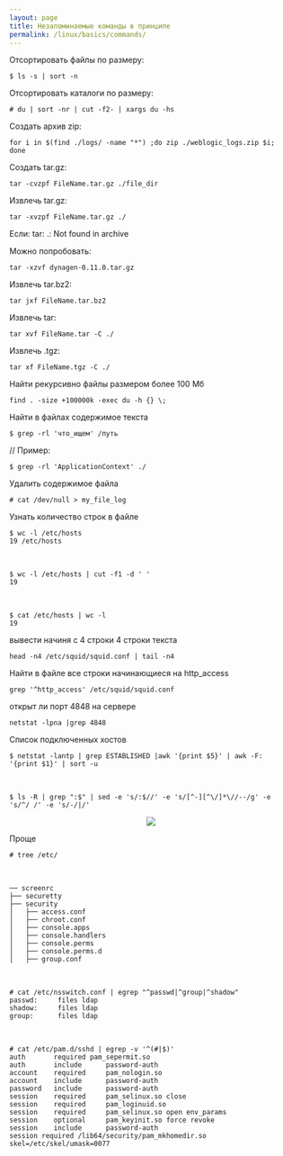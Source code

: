 ```yaml
---
layout: page
title: Незапоминаемые команды в принципе
permalink: /linux/basics/commands/
---
```




Отсортировать файлы по размеру:

    $ ls -s | sort -n


Отсортировать каталоги по размеру:

    # du | sort -nr | cut -f2- | xargs du -hs


Создать архив zip:

    for i in $(find ./logs/ -name "*") ;do zip ./weblogic_logs.zip $i; done


Создать tar.gz:

    tar -cvzpf FileName.tar.gz ./file_dir

Извлечь tar.gz:

    tar -xvzpf FileName.tar.gz ./

Если:
tar: .: Not found in archive

Можно попробовать:

    tar -xzvf dynagen-0.11.0.tar.gz


Извлечь tar.bz2:

    tar jxf FileName.tar.bz2


Извлечь tar:

    tar xvf FileName.tar -C ./


Извлечь .tgz:

    tar xf FileName.tgz -C ./


Найти рекурсивно файлы размером более 100 Мб

    find . -size +100000k -exec du -h {} \;


Найти в файлах содержимое текста

    $ grep -rl 'что_ищем' /путь

// Пример:

    $ grep -rl 'ApplicationContext' ./

<!--
Какие порты используются приложениями:
ps -ef | grep java | grep "netcracker/config" | sed 's/^[a-zA-Z]\{1,\}[[:space:]]*\([0-9]\{1,5\}\).*\(\-Xmx[0-9]*m\).*t3.\{3\}\([a-zA-Z\.0-9]*:[0-9]\{4\}\)[[:space:]].*\-Dnetcracker\.home=\([^[:space:]]\{1,\}\).*$/\1\t\2\t\3\t\4/' | sort

-->

Удалить содержимое файла

    # cat /dev/null > my_file_log

Узнать количество строк в файле

    $ wc -l /etc/hosts
    19 /etc/hosts

<br/>

    $ wc -l /etc/hosts | cut -f1 -d ' '
    19

<br/>

    $ cat /etc/hosts | wc -l
    19



вывести начиня с 4 строки 4 строки текста

    head -n4 /etc/squid/squid.conf | tail -n4


Найти в файле все строки начинающиеся на http_access

    grep '^http_access' /etc/squid/squid.conf


открыт ли порт 4848 на сервере

    netstat -lpna |grep 4848


Список подключенных хостов

    $ netstat -lantp | grep ESTABLISHED |awk '{print $5}' | awk -F: '{print $1}' | sort -u


<br/>

    $ ls -R | grep ":$" | sed -e 's/:$//' -e 's/[^-][^\/]*\//--/g' -e 's/^/ /' -e 's/-/|/'


<div align="center">
	<img src="http://mtaalamu.ru/uploads/images/00/00/14/2012/05/30/1ecddd.png" border="0">
</div>


Проще

    # tree /etc/

<br/>

    ── screenrc
    ├── securetty
    ├── security
    │   ├── access.conf
    │   ├── chroot.conf
    │   ├── console.apps
    │   ├── console.handlers
    │   ├── console.perms
    │   ├── console.perms.d
    │   ├── group.conf


<br/>

    # cat /etc/nsswitch.conf | egrep "^passwd|^group|^shadow"
    passwd:     files ldap
    shadow:     files ldap
    group:      files ldap

<br/>

    # cat /etc/pam.d/sshd | egrep -v '^(#|$)'
    auth	   required	pam_sepermit.so
    auth       include      password-auth
    account    required     pam_nologin.so
    account    include      password-auth
    password   include      password-auth
    session    required     pam_selinux.so close
    session    required     pam_loginuid.so
    session    required     pam_selinux.so open env_params
    session    optional     pam_keyinit.so force revoke
    session    include      password-auth
    session required /lib64/security/pam_mkhomedir.so skel=/etc/skel/umask=0077
